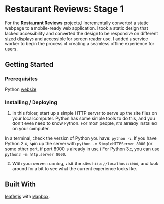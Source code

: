 # Restaurant Reviews: Stage 1

For the **Restaurant Reviews** projects,I incrementally converted a static webpage to a mobile-ready web application. I took a static design that lacked accessibility and converted the design to be responsive on different sized displays and accessible for screen reader use. I added a service worker to begin the process of creating a seamless offline experience for users.

## Getting Started

### Prerequisites

Python [website](https://www.python.org/)


### Installing / Deploying

1. In this folder, start up a simple HTTP server to serve up the site files on your local computer. Python has some simple tools to do this, and you don't even need to know Python. For most people, it's already installed on your computer.

In a terminal, check the version of Python you have: `python -V`. If you have Python 2.x, spin up the server with `python -m SimpleHTTPServer 8000` (or some other port, if port 8000 is already in use.) For Python 3.x, you can use `python3 -m http.server 8000`.

2. With your server running, visit the site: `http://localhost:8000`, and look around for a bit to see what the current experience looks like.


## Built With
[leafletjs](https://leafletjs.com/) with [Mapbox](https://www.mapbox.com/).
